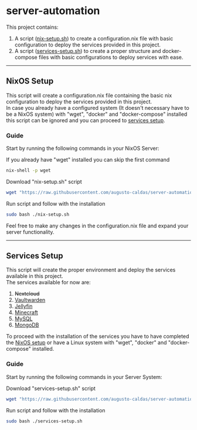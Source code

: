 <h1>server-automation</h1>
This project contains:<br>

1. A script (<a href="#nix-setup">nix-setup.sh</a>) to create a configuration.nix file with basic configuration to deploy the services provided
   in this project.<br>
2. A script (<a href="#services-setup">services-setup.sh</a>) to create a proper structure and docker-compose files with basic configurations to
   deploy services with ease.<br>

<hr>

<h2 id="nix-setup">NixOS Setup</h2>
This script will create a configuration.nix file containing the basic nix configuration to deploy the services provided
in this project.<br>
In case you already have a configured system (It doesn't necessary have to be a NixOS system) with "wget", "docker"
and "docker-compose" installed this script can be ignored and you can proceed to <a href="#services-setup">services
setup</a>.

<h3>Guide</h3>

Start by running the following commands in your NixOS Server:<br>

If you already have "wget" installed you can skip the first command

```bash
nix-shell -p wget
```

Download "nix-setup.sh" script

```bash
wget "https://raw.githubusercontent.com/augusto-caldas/server-automation/refs/heads/main/nix-setup.sh"
```

Run script and follow with the installation

```bash
sudo bash ./nix-setup.sh
```

Feel free to make any changes in the configuration.nix file and expand your server functionality.

<hr>

<h2 id="services-setup">Services Setup</h2>
This script will create the proper environment and deploy the services available in this project.<br>
The services available for now are:

1. ~~Nextcloud~~
2. [Vaultwarden](https://github.com/dani-garcia/vaultwarden)
3. [Jellyfin](https://jellyfin.org/)
4. [Minecraft](https://www.minecraft.net/)
5. [MySQL](https://www.mysql.com/)
6. [MongoDB](https://www.mongodb.com/)

To proceed with the installation of the services you have to have completed the <a href="#nix-setup">NixOS setup</a> or
have a Linux system with "wget", "docker" and "docker-compose" installed.<br>

<h3>Guide</h3>
Start by running the following commands in your Server System:

Download "services-setup.sh" script

```bash
wget "https://raw.githubusercontent.com/augusto-caldas/server-automation/refs/heads/main/services-setup.sh"
```

Run script and follow with the installation

```bash
sudo bash ./services-setup.sh
```
